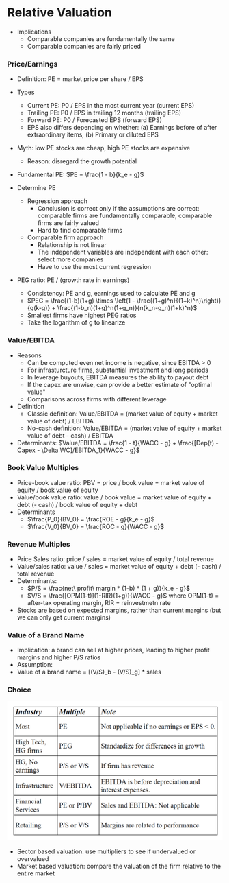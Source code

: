 # Relative Valuation

- Implications
  - Comparable companies are fundamentally the same
  - Comparable companies are fairly priced

### Price/Earnings

- Definition: PE = market price per share / EPS
- Types
  - Current PE: P0 / EPS in the most current year (current EPS)
  - Trailing PE: P0 / EPS in trailing 12 months (trailing EPS)
  - Forward PE: P0 / Forecasted EPS (forward EPS)
  - EPS also differs depending on whether: (a) Earnings before of after extraordinary items, (b) Primary or diluted EPS
- Myth: low PE stocks are cheap, high PE stocks are expensive
  - Reason: disregard the growth potential
- Fundamental PE: $PE = \frac{1 - b}{k_e - g}$
- Determine PE
  - Regression approach
    - Conclusion is correct only if the assumptions are correct: comparable firms are fundamentally comparable, comparable firms are fairly valued
    - Hard to find comparable firms
  - Comparable firm approach
    - Relationship is not linear
    - The independent variables are independent with each other: select more companies
    - Have to use the most current regression

- PEG ratio: PE / (growth rate in earnings)
  - Consistency: PE and g, earnings used to calculate PE and g
  - $PEG = \frac{(1-b)(1+g) \times \left(1 - \frac{(1+g)^n}{(1+k)^n}\right)}{g(k-g)} + \frac{(1-b_n)(1+g)^n(1+g_n)}{n(k_n-g_n)(1+k)^n}$
  - Smallest firms have highest PEG ratios
  - Take the logarithm of g to linearize

### Value/EBITDA

- Reasons
  - Can be computed even net income is negative, since EBITDA > 0
  - For infrasturcture firms, substantial investment and long periods
  - In leverage buyouts, EBITDA measures the ability to payout debt
  - If the capex are unwise, can provide a better estimate of "optimal value"
  - Comparisons across firms with different leverage
- Definition
  - Classic definition: Value/EBITDA = (market value of equity + market value of debt) / EBITDA
  - No-cash definition: Value/EBITDA = (market value of equity + market value of debt - cash) / EBITDA
- Determinants: $Value/EBITDA = \frac{1 - t}{WACC - g} + \frac{[Dep(t) - Capex - \Delta WC]/EBITDA_1}{WACC - g}$

### Book Value Multiples

- Price-book value ratio: PBV =  price / book value = market value of equity / book value of equity
- Value/book value ratio: value / book value = market value of equity + debt (- cash) / book value of equity + debt
- Determinants
  - $\frac{P_0}{BV_0} = \frac{ROE - g}{k_e - g}$
  - $\frac{V_0}{BV_0} = \frac{ROC - g}{WACC - g}$

### Revenue Multiples

- Price Sales ratio: price / sales = market value of equity / total revenue
- Value/sales ratio: value / sales = market value of equity + debt (- cash) / total revenue
- Determinants:
  -  $P/S = \frac{net\ profit\ margin * (1-b) * (1 + g)}{k_e - g}$
  - $V/S = \frac{[OPM(1-t)](1-RIR)(1+g)}{WACC - g}$ where OPM(1-t) = after-tax operating margin, RIR = reinvestmetn rate
- Stocks are based on expected margins, rather than current margins (but we can only get current margins)

### Value of a Brand Name

- Implication: a brand can sell at higher prices, leading to higher profit margins and higher P/S ratios
- Assumption:
- Value of a brand name = [(V/S)\_b - (V/S)\_g] * sales

### Choice

![](2-1.png)

- Sector based valuation: use multipliers to see if undervalued or overvalued
- Market based valuation: compare the valuation of the firm relative to the entire market



